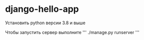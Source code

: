 # django-hello-app

Установить python  версии 3.8 и  выше

Чтобы запустить сервер выполните 
'''
./manage.py runserver
'''
